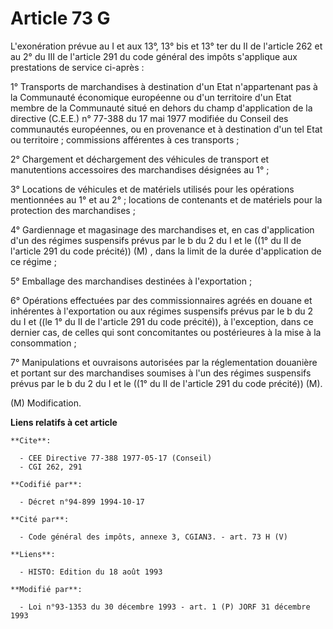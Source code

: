 # Article 73 G

L'exonération prévue au I et aux 13°, 13° bis et 13° ter du II de l'article 262 et au 2° du III de l'article 291 du code
général des impôts s'applique aux prestations de service ci-après :

1° Transports de marchandises à destination d'un Etat n'appartenant pas à la Communauté économique européenne ou d'un
territoire d'un Etat membre de la Communauté situé en dehors du champ d'application de la directive (C.E.E.) n° 77-388 du 17
mai 1977 modifiée du Conseil des communautés européennes, ou en provenance et à destination d'un tel Etat ou territoire ;
commissions afférentes à ces transports ;

2° Chargement et déchargement des véhicules de transport et manutentions accessoires des marchandises désignées au 1° ;

3° Locations de véhicules et de matériels utilisés pour les opérations mentionnées au 1° et au 2° ; locations de contenants
et de matériels pour la protection des marchandises ;

4° Gardiennage et magasinage des marchandises et, en cas d'application d'un des régimes suspensifs prévus par le b du 2 du I
et le ((1° du II de l'article 291 du code précité)) (M) , dans la limit de la durée d'application de ce régime ;

5° Emballage des marchandises destinées à l'exportation ;

6° Opérations effectuées par des commissionnaires agréés en douane et inhérentes à l'exportation ou aux régimes suspensifs
prévus par le b du 2 du I et ((le 1° du II de l'article 291 du code précité)), à l'exception, dans ce dernier cas, de celles
qui sont concomitantes ou postérieures à la mise à la consommation ;

7° Manipulations et ouvraisons autorisées par la réglementation douanière et portant sur des marchandises soumises à l'un des
régimes suspensifs prévus par le b du 2 du I et le ((1° du II de l'article 291 du code précité)) (M).

(M) Modification.

**Liens relatifs à cet article**

	**Cite**:

	  - CEE Directive 77-388 1977-05-17 (Conseil)
	  - CGI 262, 291

	**Codifié par**:

	  - Décret n°94-899 1994-10-17

	**Cité par**:

	  - Code général des impôts, annexe 3, CGIAN3. - art. 73 H (V)

	**Liens**:

	  - HISTO: Edition du 18 août 1993

	**Modifié par**:

	  - Loi n°93-1353 du 30 décembre 1993 - art. 1 (P) JORF 31 décembre 1993
